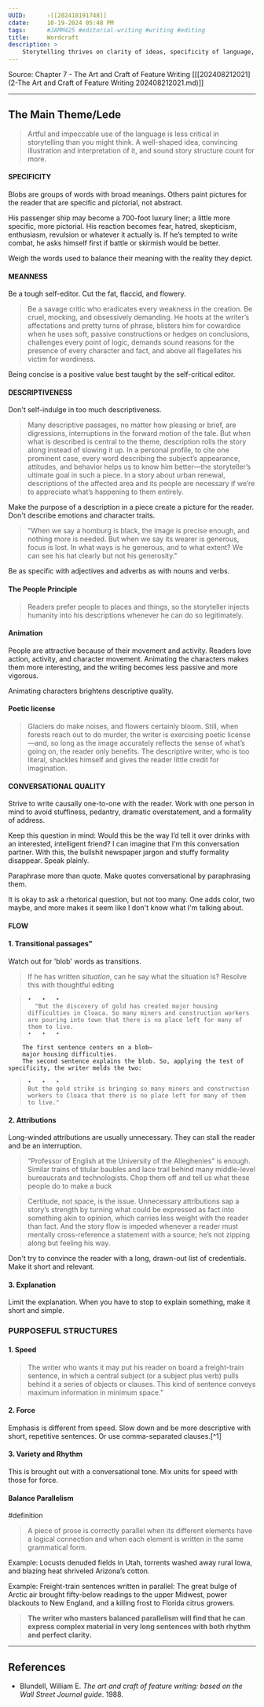 ```yaml
---
UUID:      ›[[202410191748]] 
cdate:     10-19-2024 05:48 PM
tags:      #JAMM425 #editorial-writing #writing #editing 
title:     Wordcraft
description: >
    Storytelling thrives on clarity of ideas, specificity of language, and the movement of characters.
---
```

Source: Chapter 7 - The Art and Craft of Feature Writing [[[202408212021](2-The Art and Craft of Feature Writing 202408212021.md)]]

-----
## The Main Theme/Lede
> Artful and impeccable use of the language is less critical in storytelling than you might think. A well-shaped idea, convincing illustration and interpretation of it, and sound story structure count for more.

#### SPECIFICITY
Blobs are groups of words with broad meanings. Others paint pictures for the reader that are specific and pictorial, not abstract.

  His
  passenger ship
  may become a
  700-foot luxury liner;
  a little more specific, more pictorial. His
  reaction
  becomes
  fear, hatred, skepticism, enthusiasm, revulsion
  or whatever it actually is. If he’s tempted to write
  combat,
  he asks himself first if
  battle
  or
  skirmish
  would be better.
  
Weigh the words used to balance their meaning with the reality they depict.

#### MEANNESS

Be a tough self-editor. Cut the fat, flaccid, and flowery.

> Be a savage critic who eradicates every weakness in the creation. Be cruel, mocking, and obsessively demanding. He hoots at the writer’s affectations and pretty turns of phrase, blisters him for cowardice when he uses soft, passive constructions or hedges on conclusions, challenges every point of logic, demands sound reasons for the presence of every character and fact, and above all flagellates his victim for wordiness. 

Being concise is a positive value best taught by the self-critical editor. 

#### DESCRIPTIVENESS

Don't self-indulge in too much descriptiveness. 

> Many descriptive passages, no matter how pleasing or brief, are digressions, interruptions in the forward motion of the tale. But when what is described is central to the theme, description rolls the story along instead of slowing it up. In a personal profile, to cite one prominent case, every word describing the subject’s appearance, attitudes, and behavior helps us to know him better—the storyteller’s ultimate goal in such a piece. In a story about urban renewal, descriptions of the affected area and its people are necessary if we’re to appreciate what’s happening to them entirely.

Make the purpose of a description in a piece create a picture for the reader. Don't describe emotions and character traits.
  > "When we say a homburg is black, the image is precise enough, and nothing more is needed. But when we say its wearer is generous,  focus is lost. In what ways is he generous, and to what extent? We can see his hat clearly but not his generosity."

Be as specific with adjectives and adverbs as with nouns and verbs.

#### The People Principle
  > Readers prefer people to places and things, so the storyteller injects humanity into his descriptions whenever he can do so legitimately.

#### Animation
People are attractive because of their movement and activity. Readers love action, activity, and character movement. Animating the characters makes them more interesting, and the writing becomes less passive and more vigorous.

Animating characters brightens descriptive quality.

#### Poetic license
> Glaciers do make noises, and flowers certainly bloom. Still, when forests reach out to do murder, the writer is exercising poetic license—and, so long as the image accurately reflects the sense of what’s going on, the reader only benefits. The descriptive writer, who is too literal, shackles himself and gives the reader little credit for imagination.

#### CONVERSATIONAL QUALITY
Strive to write causally one-to-one with the reader. Work with one person in mind to avoid stuffiness, pedantry, dramatic overstatement, and a formality of address.

Keep this question in mind: Would this be the way I’d tell it over drinks with an interested, intelligent friend? I can imagine that I'm this conversation partner. With this, the bullshit newspaper jargon and stuffy formality disappear. Speak plainly.

Paraphrase more than quote. Make quotes conversational by paraphrasing them. 

It is okay to ask a rhetorical question, but not too many. One adds color, two maybe, and more makes it seem like I don't know what I'm talking about. 

#### FLOW
#### 1. Transitional passages"
Watch out for 'blob' words as transitions. 
  > If he has written _situation_, can he say what the situation is? Resolve this with thoughtful editing

>     •   •   •
>       "But the discovery of gold has created major housing difficulties in Cloaca. So many miners and construction workers are pouring into town that there is no place left for many of them to live.
>     •   •   •
        The first sentence centers on a blob—
        major housing difficulties.  
        The second sentence explains the blob. So, applying the test of specificity, the writer melds the two:    
>     •   •   •
>     But the gold strike is bringing so many miners and construction workers to Cloaca that there is no place left for many of them to live."

#### 2. Attributions
Long-winded attributions are usually unnecessary. They can stall the reader and be an interruption.
  > “Professor of English at the University of the Alleghenies” is enough. Similar trains of titular baubles and lace trail behind many middle-level bureaucrats and technologists. Chop them off and tell us what these people do to make a buck

> Certitude, not space, is the issue. Unnecessary attributions sap a story’s strength by turning what could be expressed as fact into something akin to opinion, which carries less weight with the reader than fact. And the story flow is impeded whenever a reader must mentally cross-reference a statement with a source; he’s not zipping along but feeling his way.

Don't try to convince the reader with a long, drawn-out list of credentials. Make it short and relevant.

#### 3. Explanation
Limit the explanation. When you have to stop to explain something, make it short and simple. 

### PURPOSEFUL STRUCTURES
#### 1. Speed
> The writer who wants it may put his reader on board a freight-train sentence, in which a central subject (or a subject plus verb) pulls behind it a series of objects or clauses. This kind of sentence conveys maximum information in minimum space."

#### 2. Force
Emphasis is different from speed. Slow down and be more descriptive with short, repetitive sentences. Or use comma-separated clauses.[^1]

#### 3. Variety and Rhythm
This is brought out with a conversational tone. Mix units for speed with those for force.

#### Balance Parallelism
#definition 
>  A piece of prose is correctly parallel when its different elements have a logical connection and when each element is written in the same grammatical form.

Example: Locusts denuded fields in Utah, torrents washed away rural Iowa, and blazing heat shriveled Arizona’s cotton.

Example: Freight-train sentences written in parallel: The great bulge of Arctic air brought fifty-below readings to the upper Midwest, power blackouts to New England, and a killing frost to Florida citrus growers.

> **The writer who masters balanced parallelism will find that he can express complex material in very long sentences with both rhythm and perfect clarity.**

----------------------------------

## References
- Blundell, William E. _The art and craft of feature writing: based on the Wall Street Journal guide_. 1988. 
